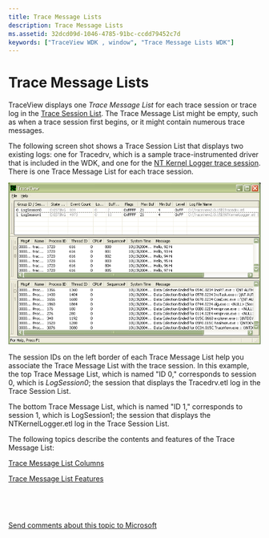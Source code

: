 ```yaml
---
title: Trace Message Lists
description: Trace Message Lists
ms.assetid: 32dcd09d-1046-4785-91bc-ccdd79452c7d
keywords: ["TraceView WDK , window", "Trace Message Lists WDK"]
---
```


# Trace Message Lists


TraceView displays one *Trace Message List* for each trace session or trace log in the [Trace Session List](trace-session-list.md). The Trace Message List might be empty, such as when a trace session first begins, or it might contain numerous trace messages.

The following screen shot shows a Trace Session List that displays two existing logs: one for Tracedrv, which is a sample trace-instrumented driver that is included in the WDK, and one for the [NT Kernel Logger trace session](nt-kernel-logger-trace-session.md). There is one Trace Message List for each trace session.

![screen shot of a trace session list displaying a tracedrv and an nt kernel logger trace session log](images/traceview-multilog.png)

The session IDs on the left border of each Trace Message List help you associate the Trace Message List with the trace session. In this example, the top Trace Message List, which is named "ID 0," corresponds to session 0, which is *LogSession0*; the session that displays the Tracedrv.etl log in the Trace Session List.

The bottom Trace Message List, which is named "ID 1," corresponds to session 1, which is LogSession1; the session that displays the NTKernelLogger.etl log in the Trace Session List.

The following topics describe the contents and features of the Trace Message List:

[Trace Message List Columns](trace-message-list-columns.md)

[Trace Message List Features](trace-message-list-features.md)

 

 

[Send comments about this topic to Microsoft](mailto:wsddocfb@microsoft.com?subject=Documentation%20feedback%20[devtest\devtest]:%20Trace%20Message%20Lists%20%20RELEASE:%20%2811/17/2016%29&body=%0A%0APRIVACY%20STATEMENT%0A%0AWe%20use%20your%20feedback%20to%20improve%20the%20documentation.%20We%20don't%20use%20your%20email%20address%20for%20any%20other%20purpose,%20and%20we'll%20remove%20your%20email%20address%20from%20our%20system%20after%20the%20issue%20that%20you're%20reporting%20is%20fixed.%20While%20we're%20working%20to%20fix%20this%20issue,%20we%20might%20send%20you%20an%20email%20message%20to%20ask%20for%20more%20info.%20Later,%20we%20might%20also%20send%20you%20an%20email%20message%20to%20let%20you%20know%20that%20we've%20addressed%20your%20feedback.%0A%0AFor%20more%20info%20about%20Microsoft's%20privacy%20policy,%20see%20http://privacy.microsoft.com/default.aspx. "Send comments about this topic to Microsoft")




